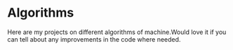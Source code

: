   # Algorithms
Here are my projects on different algorithms of machine.Would love it if you can tell about any improvements in the code where needed.
 
